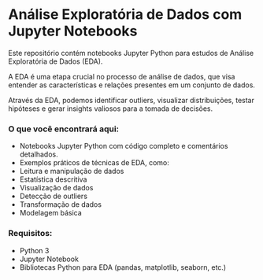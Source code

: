<h1>Análise Exploratória de Dados com Jupyter Notebooks</h1>
<p>Este repositório contém notebooks Jupyter Python para estudos de Análise Exploratória de Dados (EDA). </p>
<p>A EDA é uma etapa crucial no processo de análise de dados, que visa entender as características e relações presentes em um conjunto de dados. </p>
<p>Através da EDA, podemos identificar outliers, visualizar distribuições, testar hipóteses e gerar insights valiosos para a tomada de decisões.</p>

<h3>O que você encontrará aqui:</h3>

- Notebooks Jupyter Python com código completo e comentários detalhados.
- Exemplos práticos de técnicas de EDA, como:
- Leitura e manipulação de dados
- Estatística descritiva
- Visualização de dados
- Detecção de outliers
- Transformação de dados
- Modelagem básica


<h3>Requisitos:</h3>  

- Python 3
- Jupyter Notebook
- Bibliotecas Python para EDA (pandas, matplotlib, seaborn, etc.)
